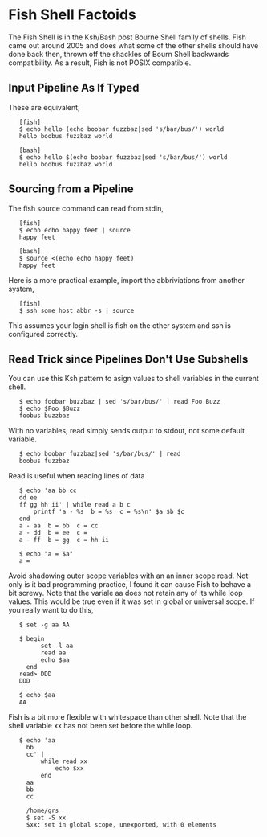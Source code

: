 # Fish Shell Factoids

The Fish Shell is in the Ksh/Bash post Bourne Shell family of shells.
Fish came out around 2005 and does what some of the other shells
should have done back then, thrown off the shackles of Bourn Shell
backwards compatibility.  As a result, Fish is not POSIX compatible.

## Input Pipeline As If Typed

These are equivalent,

```
   [fish]
   $ echo hello (echo boobar fuzzbaz|sed 's/bar/bus/') world
   hello boobus fuzzbaz world

   [bash]
   $ echo hello $(echo boobar fuzzbaz|sed 's/bar/bus/') world
   hello boobus fuzzbaz world
```

## Sourcing from a Pipeline

The fish source command can read from stdin,

```
   [fish]
   $ echo echo happy feet | source
   happy feet

   [bash]
   $ source <(echo echo happy feet)
   happy feet
```

Here is a more practical example, import the abbriviations
from another system,

```
   [fish]
   $ ssh some_host abbr -s | source
```

This assumes your login shell is fish on the other system and
ssh is configured correctly.

## Read Trick since Pipelines Don't Use Subshells

You can use this Ksh pattern to asign values to shell variables
in the current shell.

```
   $ echo foobar buzzbaz | sed 's/bar/bus/' | read Foo Buzz
   $ echo $Foo $Buzz
   foobus buzzbaz
```

With no variables, read simply sends output to stdout, not some
default variable.

```
   $ echo boobar fuzzbaz|sed 's/bar/bus/' | read
   boobus fuzzbaz
```

Read is useful when reading lines of data

```
   $ echo 'aa bb cc
   dd ee
   ff gg hh ii' | while read a b c
       printf 'a - %s  b = %s  c = %s\n' $a $b $c
   end
   a - aa  b = bb  c = cc
   a - dd  b = ee  c =
   a - ff  b = gg  c = hh ii

   $ echo "a = $a"
   a =
```

Avoid shadowing outer scope variables with an an inner scope
read.  Not only is it bad programming practice, I found it can
cause Fish to behave a bit screwy.  Note that the variale aa does
not retain any of its while loop values.  This would be true even
if it was set in global or universal scope.  If you really want
to do this,

```
   $ set -g aa AA

   $ begin
         set -l aa
         read aa
         echo $aa
     end
   read> DDD
   DDD

   $ echo $aa
   AA
```

Fish is a bit more flexible with whitespace than other shell.  Note
that the shell variable xx has not been set before the while loop.

```
   $ echo 'aa
     bb
     cc' |
         while read xx
             echo $xx
         end
     aa
     bb
     cc

     /home/grs
     $ set -S xx
     $xx: set in global scope, unexported, with 0 elements
```
